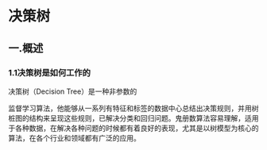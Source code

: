 # 决策树	

## 一.概述

### 1.1决策树是如何工作的

决策树（Decision Tree）是一种非参数的

监督学习算法，他能够从一系列有特征和标签的数据中心总结出决策规则，并用树桩图的结构来呈现这些规则，已解决分类和回归问题。鬼册数算法容易理解，适用于各种数据，在解决各种问题的时候都有着良好的表现，尤其是以树模型为核心的算法，在各个行业和领域都有广泛的应用。

